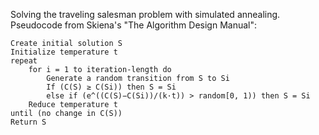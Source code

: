 Solving the traveling salesman problem with simulated annealing.<br/>
Pseudocode from Skiena's "The Algorithm Design Manual":

```
Create initial solution S
Initialize temperature t
repeat
    for i = 1 to iteration-length do
        Generate a random transition from S to Si
        If (C(S) ≥ C(Si)) then S = Si
        else if (e^((C(S)−C(Si))/(k·t)) > random[0, 1)) then S = Si
    Reduce temperature t
until (no change in C(S))
Return S
```